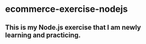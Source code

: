# ecommerce-exercise-nodejs

## This is my Node.js exercise that I am newly learning and practicing. 
